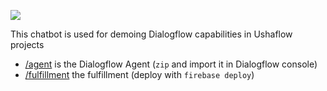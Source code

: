 ![](https://i.imgur.com/sQlE8H2.png)

This chatbot is used for demoing Dialogflow capabilities in Ushaflow projects

- [/agent](/agent) is the Dialogflow Agent (`zip` and import it in Dialogflow console)
- [/fulfillment](/fulfillment) the fulfillment (deploy with `firebase deploy`)